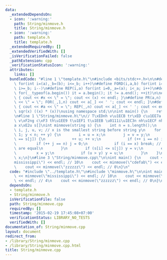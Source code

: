 ```yaml
---
data:
  _extendedDependsOn:
  - icon: ':warning:'
    path: String/minmove.h
    title: String/minmove.h
  - icon: ':warning:'
    path: template.h
    title: template.h
  _extendedRequiredBy: []
  _extendedVerifiedWith: []
  _isVerificationFailed: false
  _pathExtension: cpp
  _verificationStatusIcon: ':warning:'
  attributes:
    links: []
  bundledCode: "#line 1 \"template.h\"\n#include <bits/stdc++.h>\n\n#define FOR(i,a,b)\
    \ for(int i=(a),_b=(b); i<=_b; i++)\n#define FORD(i,a,b) for(int i=(a),_b=(b);\
    \ i>=_b; i--)\n#define REP(i,a) for(int i=0,_a=(a); i<_a; i++)\n#define EACH(it,a)\
    \ for(__typeof(a.begin()) it = a.begin(); it != a.end(); ++it)\n\n#define DEBUG(x)\
    \ { cout << #x << \" = \"; cout << (x) << endl; }\n#define PR(a,n) { cout << #a\
    \ << \" = \"; FOR(_,1,n) cout << a[_] << ' '; cout << endl; }\n#define PR0(a,n)\
    \ { cout << #a << \" = \"; REP(_,n) cout << a[_] << ' '; cout << endl; }\n\n#define\
    \ sqr(x) ((x) * (x))\nusing namespace std;\n\nint main() {\n    return 0;\n}\n\
    \n#line 1 \"String/minmove.h\"\n// T\xEDnh v\u1ECB tr\xED c\u1EE7a x\xE2u xoay\
    \ v\xF2ng c\xF3 th\u1EE9 t\u1EF1 t\u1EEB \u0111i\u1EC3n nh\u1ECF nh\u1EA5t c\u1EE7\
    a x\xE2u s[]\nint minmove(string s) {\n    int n = s.length();\n    int x, y,\
    \ i, j, u, v; // x is the smallest string before string y\n    for (x = 0, y =\
    \ 1; y < n; ++ y) {\n        i = u = x;\n        j = v = y;\n        while (s[i]\
    \ == s[j]) {\n            ++ u; ++ v;\n            if (++ i == n) i = 0;\n   \
    \         if (++ j == n) j = 0;\n            if (i == x) break; // All strings\
    \ are equal\n        }\n        if (s[i] <= s[j]) y = v;\n        else {\n   \
    \         x = y;\n            if (u > y) y = u;\n        }\n    }\n    return\
    \ x;\n}\n#line 3 \"String/minmove.cpp\"\n\nint main() {\n    cout << minmove(\"\
    mississippi\") << endl; // 10\n    cout << minmove(\"cdefab\") << endl; // 4\n\
    \    cout << minmove(\"zzzzzz\") << endl; // 0\n}\n"
  code: "#include \"../template.h\"\n#include \"minmove.h\"\n\nint main() {\n    cout\
    \ << minmove(\"mississippi\") << endl; // 10\n    cout << minmove(\"cdefab\")\
    \ << endl; // 4\n    cout << minmove(\"zzzzzz\") << endl; // 0\n}\n"
  dependsOn:
  - template.h
  - String/minmove.h
  isVerificationFile: false
  path: String/minmove.cpp
  requiredBy: []
  timestamp: '2015-02-19 17:45:08+07:00'
  verificationStatus: LIBRARY_NO_TESTS
  verifiedWith: []
documentation_of: String/minmove.cpp
layout: document
redirect_from:
- /library/String/minmove.cpp
- /library/String/minmove.cpp.html
title: String/minmove.cpp
---
```

